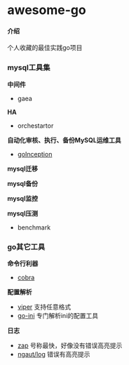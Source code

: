 # awesome-go

#### 介绍
个人收藏的最佳实践go项目

### mysql工具集

**中间件**
- gaea

**HA**
- orchestartor

**自动化审核、执行、备份MySQL运维工具**
- [goInception](https://github.com/hanchuanchuan/goInception)

**mysql迁移**

**mysql备份**

**mysql监控**

**mysql压测**
- benchmark

### go其它工具

**命令行利器**
- [cobra](https://github.com/spf13/cobra.git)

**配置解析**
- [viper](https://github.com/spf13/viper.git) 支持任意格式
- [go-ini](https://github.com/go-ini/ini.git) 专门解析ini的配置工具

**日志**
- [zap](https://github.com/uber-go/zap.git) 号称最快，好像没有错误高亮提示
- [ngaut/log](https://github.com/ngaut/log.git) 错误有高亮提示



